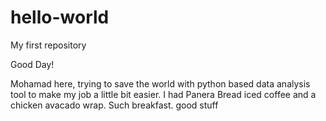 # hello-world
My first repository

Good Day!

Mohamad here, trying to save the world with python based data analysis tool to make my job a little bit easier.
I had Panera Bread iced coffee and a chicken avacado wrap. Such breakfast. good stuff
